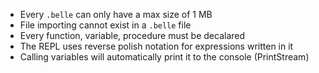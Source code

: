 - Every `.belle` can only have a max size of 1 MB
- File importing cannot exist in a `.belle` file
- Every function, variable, procedure must be decalared
- The REPL uses reverse polish notation for expressions written in it
- Calling variables will automatically print it to the console (PrintStream)
